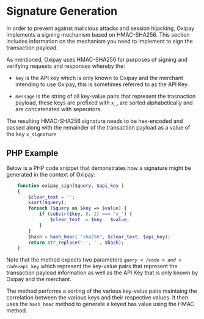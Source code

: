 # Signature Generation

In order to prevent against malicious attacks and session hijacking, Oxipay implements a signing mechanism based on HMAC-SHA256. This section includes information on the mechanism you need to implement to sign the transaction payload. 

As mentioned, Oxipay uses HMAC-SHA256 for purposes of signing and verifying requests and responses whereby the:

* <code>key</code> is the API key which is only known to Oxipay and the merchant intending to use Oxipay, this is sometimes referred to as the API Key.

* <code>message</code> is the string of all key-value pairs that represent the trasnaction payload, these keys are prefixed with <code>x_</code>, are sorted alphabetically and are concatenated with seperators.

The resulting HMAC-SHA256 signature needs to be hex-encoded and passed along with the remainder of the transaction payload as a value of the key <code>x_signature</code>

## PHP Example

Below is a PHP code snippet that demonstrates how a signature might be generated in the context of Oxipay:

```php
	function oxipay_sign($query, $api_key )
	{
	    $clear_text = '';
	    ksort($query);
	    foreach ($query as $key => $value) {
	        if (substr($key, 0, 2) === "x_") {
	            $clear_text .= $key . $value;
	        }
	    }
	    $hash = hash_hmac( "sha256", $clear_text, $api_key);
	    return str_replace('-', '', $hash);
	}
```

Note that the method expects two parameters <code>$query</code> and <code>$api_key</code> which represent the key-value pairs that represent the transaction payload information as well as the API Key that is only known by Oxipay and the merchant.

The method performs a sorting of the various key-value pairs maintaing the correlation between the various keys and their respective values. It then uses the <code>hash_hmac</code> method to generate a keyed has value using the HMAC method.

